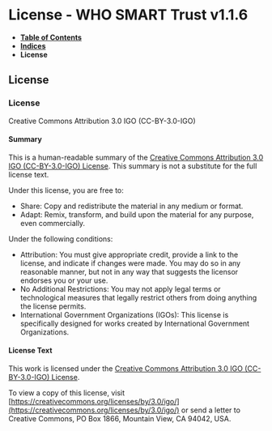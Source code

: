 # License - WHO SMART Trust v1.1.6

* [**Table of Contents**](toc.md)
* [**Indices**](indices.md)
* **License**

## License

### License

Creative Commons Attribution 3.0 IGO (CC-BY-3.0-IGO)

#### Summary

This is a human-readable summary of the [Creative Commons Attribution 3.0 IGO (CC-BY-3.0-IGO) License](https://creativecommons.org/licenses/by/3.0/igo/). This summary is not a substitute for the full license text.

Under this license, you are free to:

* Share: Copy and redistribute the material in any medium or format.
* Adapt: Remix, transform, and build upon the material for any purpose, even commercially.

Under the following conditions:

* Attribution: You must give appropriate credit, provide a link to the license, and indicate if changes were made. You may do so in any reasonable manner, but not in any way that suggests the licensor endorses you or your use.
* No Additional Restrictions: You may not apply legal terms or technological measures that legally restrict others from doing anything the license permits.
* International Government Organizations (IGOs): This license is specifically designed for works created by International Government Organizations.

#### License Text

This work is licensed under the [Creative Commons Attribution 3.0 IGO (CC-BY-3.0-IGO) License](https://creativecommons.org/licenses/by/3.0/igo/).

To view a copy of this license, visit [https://creativecommons.org/licenses/by/3.0/igo/](https://creativecommons.org/licenses/by/3.0/igo/) or send a letter to Creative Commons, PO Box 1866, Mountain View, CA 94042, USA.

